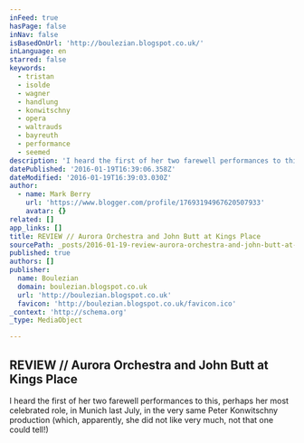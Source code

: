 ```yaml
---
inFeed: true
hasPage: false
inNav: false
isBasedOnUrl: 'http://boulezian.blogspot.co.uk/'
inLanguage: en
starred: false
keywords:
  - tristan
  - isolde
  - wagner
  - handlung
  - konwitschny
  - opera
  - waltrauds
  - bayreuth
  - performance
  - seemed
description: 'I heard the first of her two farewell performances to this, perhaps her most celebrated role, in Munich last July, in the very same Peter Konwitschny production (which, apparently, she did not like very much, not that one could tell!)'
datePublished: '2016-01-19T16:39:06.358Z'
dateModified: '2016-01-19T16:39:03.030Z'
author:
  - name: Mark Berry
    url: 'https://www.blogger.com/profile/17693194967620507933'
    avatar: {}
related: []
app_links: []
title: REVIEW // Aurora Orchestra and John Butt at Kings Place
sourcePath: _posts/2016-01-19-review-aurora-orchestra-and-john-butt-at-kings-place.md
published: true
authors: []
publisher:
  name: Boulezian
  domain: boulezian.blogspot.co.uk
  url: 'http://boulezian.blogspot.co.uk'
  favicon: 'http://boulezian.blogspot.co.uk/favicon.ico'
_context: 'http://schema.org'
_type: MediaObject

---
```

<article style=""><h1>REVIEW // Aurora Orchestra and John Butt at Kings Place</h1><p>I heard the first of her two farewell performances to this, perhaps her most celebrated role, in Munich last July, in the very same Peter Konwitschny production (which, apparently, she did not like very much, not that one could tell!)</p></article>